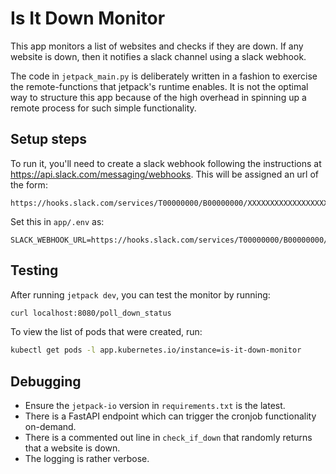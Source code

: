 # Is It Down Monitor

This app monitors a list of websites and checks if they are down. 
If any website is down, then it notifies a slack channel using a slack webhook.

The code in `jetpack_main.py` is deliberately written in a fashion
to exercise the remote-functions that jetpack's runtime enables. It is not
the optimal way to structure this app because of the high overhead in spinning 
up a remote process for such simple functionality.


## Setup steps

To run it, you'll need to create a slack webhook following the instructions 
at https://api.slack.com/messaging/webhooks. This will be assigned an url of
the form:
```
https://hooks.slack.com/services/T00000000/B00000000/XXXXXXXXXXXXXXXXXXXXXXXX
```

Set this in `app/.env` as: 
```
SLACK_WEBHOOK_URL=https://hooks.slack.com/services/T00000000/B00000000/XXXXXXXXXXXXXXXXXXXXXXXX
```

## Testing

After running `jetpack dev`, you can test the monitor by running:

```bash
curl localhost:8080/poll_down_status
```

To view the list of pods that were created, run:
```bash
kubectl get pods -l app.kubernetes.io/instance=is-it-down-monitor
```


## Debugging
- Ensure the `jetpack-io` version in `requirements.txt` is the latest.
- There is a FastAPI endpoint which can trigger the cronjob functionality on-demand.
- There is a commented out line in `check_if_down` that randomly returns that a website is down.
- The logging is rather verbose.
